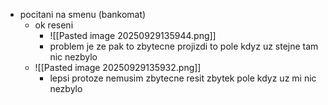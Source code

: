 - pocitani na smenu (bankomat)
	- ok reseni
		- ![[Pasted image 20250929135944.png]]
		- problem je ze pak to zbytecne projizdi to pole kdyz uz stejne tam nic nezbylo
	- ![[Pasted image 20250929135932.png]]
		- lepsi protoze nemusim zbytecne resit zbytek pole kdyz uz mi nic nezbylo